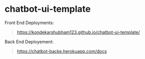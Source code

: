# chatbot-ui-template

Front End Deployments:

> https://kondekarshubham123.github.io/chatbot-ui-template/

Back End Deployement:

> https://chatbot-backe.herokuapp.com/docs 